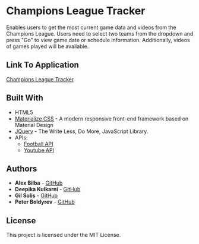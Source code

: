 # Champions League Tracker
Enables users to get the most current game data and videos from the Champions League.  Users need to select two teams from the dropdown and press "Go" to view game date or schedule information.  Additionally, videos of games played will be available.

## Link To Application
[Champions League Tracker](http://devshan.com/Champ-Leag-Tracker/)

## Built With

* HTML5
* [Materialize CSS](https://materializecss.com/) - A modern responsive front-end framework based on Material Design
* [JQuery](https://jquery.com/) - The Write Less, Do More, JavaScript Library.
* APIs:
    * [Football API](https://www.football-data.org/)
    * [Youtube API](https://developers.google.com/youtube/v3)
    
## Authors

* **Alex Bilba** - [GitHub](https://github.com/alexshanless)
* **Deepika Kulkarni** - [GitHub](https://github.com/kulkdeepika)
* **Gil Solis** - [GitHub](https://github.com/GilSolis)
* **Peter Boldyrev** - [GitHub](https://github.com/peterboldyrev)

## License

This project is licensed under the MIT License.

